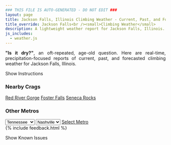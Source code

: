 ```yaml
---
### THIS FILE IS AUTO-GENERATED - DO NOT EDIT ###
layout: page
title: Jackson Falls, Illinois Climbing Weather - Current, Past, and Forecasted Report
title_override: Jackson Falls<br /><small>Climbing Weather</small>
description: A lightweight weather report for Jackson Falls, Illinois. Optimized for slow internet connections.
js_includes:
  - weather.js
---
```


<section class="measure center lh-copy f5-ns f6 ph2 mv4" style="text-align: justify;">
<strong>"Is it dry?"</strong>, an oft-repeated, age-old question. Here are real-time,
precipitation-focused reports of current, past, and forecasted climbing weather for Jackson Falls, Illinois.
</section>

<p id="settings-toggle" class="mw5 b center tc hover-light-red black-70 pointer">Show Instructions</p>
<section id="settings" class="overflow-hidden" style="display:none;">
    <div class="mv2 ph2 center">
        <div class="fn f6 tc pv2">
            <p class="measure lh-copy center"><strong>Show/hide hourly forecasts</strong> by clicking the desired day.</p>
            <hr class="mw5 p0 mv2 o-60 b0 bt b--light-red light-red bg-light-red">
            <p class="measure lh-copy center"><strong>Current and Past conditions</strong> are measured by the nearest weather station. <strong>Forecast conditions</strong> are calculated and polled separately.</p>
            <hr class="mw5 p0 mv2 o-60 b0 bt b--light-red light-red bg-light-red">
            <p class="measure lh-copy center"><strong>Having issues?</strong> Try <a id="clear-cache" class="no-underline relative fancy-link light-red hover-light-red" href="#">clearing the local cache</a>.</p>
            <hr class="mw5 p0 mv2 o-60 b0 bt b--light-red light-red bg-light-red">
            <p class="measure lh-copy center">Weather data sourced from <a class="no-underline fancy-link relative light-red" target="_blank" href="https://www.weather.gov/documentation/services-web-api">weather.gov</a>.</p>
        </div>
    </div>
</section>
<section id="weather" data-crag="jackson-falls-illinois" class="mv4-ns mv3 ph2 center"></section>
<section id="nearby" class="tc lh-copy">
  <h3>Nearby Crags</h3>
<a class="nowrap no-underline fancy-link relative light-red mh3" href="/crags/red-river-gorge-kentucky-weather.html">Red River Gorge</a>
<a class="nowrap no-underline fancy-link relative light-red mh3" href="/crags/foster-falls-tennessee-weather.html">Foster Falls</a>
<a class="nowrap no-underline fancy-link relative light-red mh3" href="/crags/seneca-rocks-west-virginia-weather.html">Seneca Rocks</a>
</section>
<section id="nearby" class="tc lh-copy">
  <h3>Other Metros</h3>
  <select class="ma1 bg-near-white pa2" id="stateSel">
    <option value="Texas">Texas</option>
    <option value="Washington">Washington</option>
    <option value="Colorado">Colorado</option>
    <option value="Tennessee" selected>Tennessee</option>
    <option value="Utah">Utah</option>
    <option value="California">California</option>
  </select>
  <select class="ma1 bg-near-white pa2" id="citySel">
    <option value="Nashville" selected>Nashville</option>
  </select>
  <a id="selectMetro" class="f6 link dim ph3 pv2 ma1 dib white bg-light-red" href="/crags/nashville-tennessee-weather.html">Select Metro</a>
  <script>
    var states = [];
    states["Texas"] = "Austin"
    states["Washington"] = "Seattle"
    states["Colorado"] = "Denver"
    states["Tennessee"] = "Nashville"
    states["Utah"] = "Salt Lake City"
    states["California"] = "San Francisco|Los Angeles"
  </script>
</section>
{% include feedback.html %}
<p id="issues-toggle" class="mw5 b center tc hover-light-red black-70 pointer">Show Known Issues</p>
<section id="issues" class="overflow-hidden tc f6">
</section>

<script>
  var weekly_PAH_116_58 = {"updated":"2021-08-24T08:28:49+00:00","units":"us","forecastGenerator":"BaselineForecastGenerator","generatedAt":"2021-08-24T08:43:33+00:00","updateTime":"2021-08-24T08:28:49+00:00","validTimes":"2021-08-24T02:00:00+00:00/P7DT23H","elevation":{"value":99.9744,"unitCode":"unit:m"},"periods":[{"number":1,"name":"Overnight","startTime":"2021-08-24T03:00:00-05:00","endTime":"2021-08-24T06:00:00-05:00","isDaytime":false,"temperature":71,"temperatureUnit":"F","temperatureTrend":null,"windSpeed":"2 mph","windDirection":"SE","icon":"https://api.weather.gov/icons/land/night/fog?size=medium","shortForecast":"Patchy Fog","detailedForecast":"Patchy fog after 4am. Partly cloudy, with a low around 71. Southeast wind around 2 mph."},{"number":2,"name":"Tuesday","startTime":"2021-08-24T06:00:00-05:00","endTime":"2021-08-24T18:00:00-05:00","isDaytime":true,"temperature":92,"temperatureUnit":"F","temperatureTrend":null,"windSpeed":"2 to 6 mph","windDirection":"S","icon":"https://api.weather.gov/icons/land/day/fog/sct?size=medium","shortForecast":"Patchy Fog then Mostly Sunny","detailedForecast":"Patchy fog before 8am. Mostly sunny, with a high near 92. South wind 2 to 6 mph."},{"number":3,"name":"Tuesday Night","startTime":"2021-08-24T18:00:00-05:00","endTime":"2021-08-25T06:00:00-05:00","isDaytime":false,"temperature":73,"temperatureUnit":"F","temperatureTrend":null,"windSpeed":"1 to 5 mph","windDirection":"SSE","icon":"https://api.weather.gov/icons/land/night/few?size=medium","shortForecast":"Mostly Clear","detailedForecast":"Mostly clear, with a low around 73. South southeast wind 1 to 5 mph."},{"number":4,"name":"Wednesday","startTime":"2021-08-25T06:00:00-05:00","endTime":"2021-08-25T18:00:00-05:00","isDaytime":true,"temperature":93,"temperatureUnit":"F","temperatureTrend":null,"windSpeed":"0 to 3 mph","windDirection":"S","icon":"https://api.weather.gov/icons/land/day/few?size=medium","shortForecast":"Sunny","detailedForecast":"Sunny, with a high near 93. South wind 0 to 3 mph."},{"number":5,"name":"Wednesday Night","startTime":"2021-08-25T18:00:00-05:00","endTime":"2021-08-26T06:00:00-05:00","isDaytime":false,"temperature":72,"temperatureUnit":"F","temperatureTrend":null,"windSpeed":"2 mph","windDirection":"SSE","icon":"https://api.weather.gov/icons/land/night/few?size=medium","shortForecast":"Mostly Clear","detailedForecast":"Mostly clear, with a low around 72. South southeast wind around 2 mph."},{"number":6,"name":"Thursday","startTime":"2021-08-26T06:00:00-05:00","endTime":"2021-08-26T18:00:00-05:00","isDaytime":true,"temperature":92,"temperatureUnit":"F","temperatureTrend":null,"windSpeed":"0 to 3 mph","windDirection":"ESE","icon":"https://api.weather.gov/icons/land/day/few/rain_showers,30?size=medium","shortForecast":"Sunny then Chance Rain Showers","detailedForecast":"A chance of rain showers after 1pm. Sunny, with a high near 92. East southeast wind 0 to 3 mph. Chance of precipitation is 30%."},{"number":7,"name":"Thursday Night","startTime":"2021-08-26T18:00:00-05:00","endTime":"2021-08-27T06:00:00-05:00","isDaytime":false,"temperature":71,"temperatureUnit":"F","temperatureTrend":null,"windSpeed":"2 mph","windDirection":"SSE","icon":"https://api.weather.gov/icons/land/night/rain_showers,30/few?size=medium","shortForecast":"Chance Rain Showers then Mostly Clear","detailedForecast":"A chance of rain showers before 7pm. Mostly clear, with a low around 71. South southeast wind around 2 mph. Chance of precipitation is 30%."},{"number":8,"name":"Friday","startTime":"2021-08-27T06:00:00-05:00","endTime":"2021-08-27T18:00:00-05:00","isDaytime":true,"temperature":89,"temperatureUnit":"F","temperatureTrend":null,"windSpeed":"2 to 7 mph","windDirection":"S","icon":"https://api.weather.gov/icons/land/day/few/rain_showers?size=medium","shortForecast":"Sunny then Slight Chance Rain Showers","detailedForecast":"A slight chance of rain showers after 1pm. Sunny, with a high near 89. South wind 2 to 7 mph."},{"number":9,"name":"Friday Night","startTime":"2021-08-27T18:00:00-05:00","endTime":"2021-08-28T06:00:00-05:00","isDaytime":false,"temperature":70,"temperatureUnit":"F","temperatureTrend":null,"windSpeed":"5 mph","windDirection":"SSE","icon":"https://api.weather.gov/icons/land/night/rain_showers/few?size=medium","shortForecast":"Slight Chance Rain Showers then Mostly Clear","detailedForecast":"A slight chance of rain showers before 7pm. Mostly clear, with a low around 70. South southeast wind around 5 mph."},{"number":10,"name":"Saturday","startTime":"2021-08-28T06:00:00-05:00","endTime":"2021-08-28T18:00:00-05:00","isDaytime":true,"temperature":88,"temperatureUnit":"F","temperatureTrend":null,"windSpeed":"2 to 6 mph","windDirection":"S","icon":"https://api.weather.gov/icons/land/day/sct/tsra_hi?size=medium","shortForecast":"Mostly Sunny then Slight Chance Showers And Thunderstorms","detailedForecast":"A slight chance of showers and thunderstorms after 1pm. Mostly sunny, with a high near 88. South wind 2 to 6 mph."},{"number":11,"name":"Saturday Night","startTime":"2021-08-28T18:00:00-05:00","endTime":"2021-08-29T06:00:00-05:00","isDaytime":false,"temperature":70,"temperatureUnit":"F","temperatureTrend":null,"windSpeed":"5 mph","windDirection":"SSE","icon":"https://api.weather.gov/icons/land/night/tsra_hi/sct?size=medium","shortForecast":"Slight Chance Showers And Thunderstorms then Partly Cloudy","detailedForecast":"A slight chance of showers and thunderstorms before 7pm. Partly cloudy, with a low around 70. South southeast wind around 5 mph."},{"number":12,"name":"Sunday","startTime":"2021-08-29T06:00:00-05:00","endTime":"2021-08-29T18:00:00-05:00","isDaytime":true,"temperature":87,"temperatureUnit":"F","temperatureTrend":null,"windSpeed":"2 to 6 mph","windDirection":"SSW","icon":"https://api.weather.gov/icons/land/day/tsra_hi?size=medium","shortForecast":"Chance Showers And Thunderstorms","detailedForecast":"A chance of showers and thunderstorms after 7am. Mostly sunny, with a high near 87. South southwest wind 2 to 6 mph."},{"number":13,"name":"Sunday Night","startTime":"2021-08-29T18:00:00-05:00","endTime":"2021-08-30T06:00:00-05:00","isDaytime":false,"temperature":70,"temperatureUnit":"F","temperatureTrend":null,"windSpeed":"5 mph","windDirection":"S","icon":"https://api.weather.gov/icons/land/night/tsra_hi?size=medium","shortForecast":"Chance Showers And Thunderstorms","detailedForecast":"A chance of showers and thunderstorms. Partly cloudy, with a low around 70. South wind around 5 mph."},{"number":14,"name":"Monday","startTime":"2021-08-30T06:00:00-05:00","endTime":"2021-08-30T18:00:00-05:00","isDaytime":true,"temperature":85,"temperatureUnit":"F","temperatureTrend":null,"windSpeed":"5 mph","windDirection":"SW","icon":"https://api.weather.gov/icons/land/day/rain_showers/tsra_hi?size=medium","shortForecast":"Chance Rain Showers","detailedForecast":"A chance of rain showers before 1pm, then a chance of showers and thunderstorms. Partly sunny, with a high near 85. Southwest wind around 5 mph."}]}
  var hourly_PAH_116_58 = {"@context":["https://geojson.org/geojson-ld/geojson-context.jsonld",{"@version":"1.1","wx":"https://api.weather.gov/ontology#","geo":"http://www.opengis.net/ont/geosparql#","unit":"http://codes.wmo.int/common/unit/","@vocab":"https://api.weather.gov/ontology#"}],"type":"Feature","geometry":{"type":"Polygon","coordinates":[[[-89.0202954,37.1905586],[-89.02153,37.1682685],[-88.9935688,37.167283000000005],[-88.9923284,37.189573],[-89.0202954,37.1905586]]]},"properties":{"updated":"2021-08-24T08:28:49+00:00","units":"us","forecastGenerator":"HourlyForecastGenerator","generatedAt":"2021-08-24T08:43:34+00:00","updateTime":"2021-08-24T08:28:49+00:00","validTimes":"2021-08-24T02:00:00+00:00/P7DT23H","elevation":{"value":99.9744,"unitCode":"unit:m"},"periods":[{"number":1,"name":"","startTime":"2021-08-24T03:00:00-05:00","endTime":"2021-08-24T04:00:00-05:00","isDaytime":false,"temperature":72,"temperatureUnit":"F","temperatureTrend":null,"windSpeed":"1 mph","windDirection":"E","icon":"https://api.weather.gov/icons/land/night/sct?size=small","shortForecast":"Partly Cloudy","detailedForecast":""},{"number":2,"name":"","startTime":"2021-08-24T04:00:00-05:00","endTime":"2021-08-24T05:00:00-05:00","isDaytime":false,"temperature":72,"temperatureUnit":"F","temperatureTrend":null,"windSpeed":"2 mph","windDirection":"SSE","icon":"https://api.weather.gov/icons/land/night/fog?size=small","shortForecast":"Patchy Fog","detailedForecast":""},{"number":3,"name":"","startTime":"2021-08-24T05:00:00-05:00","endTime":"2021-08-24T06:00:00-05:00","isDaytime":false,"temperature":71,"temperatureUnit":"F","temperatureTrend":null,"windSpeed":"2 mph","windDirection":"S","icon":"https://api.weather.gov/icons/land/night/fog?size=small","shortForecast":"Patchy Fog","detailedForecast":""},{"number":4,"name":"","startTime":"2021-08-24T06:00:00-05:00","endTime":"2021-08-24T07:00:00-05:00","isDaytime":true,"temperature":71,"temperatureUnit":"F","temperatureTrend":null,"windSpeed":"2 mph","windDirection":"S","icon":"https://api.weather.gov/icons/land/day/fog?size=small","shortForecast":"Patchy Fog","detailedForecast":""},{"number":5,"name":"","startTime":"2021-08-24T07:00:00-05:00","endTime":"2021-08-24T08:00:00-05:00","isDaytime":true,"temperature":71,"temperatureUnit":"F","temperatureTrend":null,"windSpeed":"2 mph","windDirection":"S","icon":"https://api.weather.gov/icons/land/day/fog?size=small","shortForecast":"Patchy Fog","detailedForecast":""},{"number":6,"name":"","startTime":"2021-08-24T08:00:00-05:00","endTime":"2021-08-24T09:00:00-05:00","isDaytime":true,"temperature":77,"temperatureUnit":"F","temperatureTrend":null,"windSpeed":"3 mph","windDirection":"SSW","icon":"https://api.weather.gov/icons/land/day/sct?size=small","shortForecast":"Mostly Sunny","detailedForecast":""},{"number":7,"name":"","startTime":"2021-08-24T09:00:00-05:00","endTime":"2021-08-24T10:00:00-05:00","isDaytime":true,"temperature":82,"temperatureUnit":"F","temperatureTrend":null,"windSpeed":"3 mph","windDirection":"SSW","icon":"https://api.weather.gov/icons/land/day/sct?size=small","shortForecast":"Mostly Sunny","detailedForecast":""},{"number":8,"name":"","startTime":"2021-08-24T10:00:00-05:00","endTime":"2021-08-24T11:00:00-05:00","isDaytime":true,"temperature":85,"temperatureUnit":"F","temperatureTrend":null,"windSpeed":"5 mph","windDirection":"SSW","icon":"https://api.weather.gov/icons/land/day/sct?size=small","shortForecast":"Mostly Sunny","detailedForecast":""},{"number":9,"name":"","startTime":"2021-08-24T11:00:00-05:00","endTime":"2021-08-24T12:00:00-05:00","isDaytime":true,"temperature":87,"temperatureUnit":"F","temperatureTrend":null,"windSpeed":"5 mph","windDirection":"SSW","icon":"https://api.weather.gov/icons/land/day/sct?size=small","shortForecast":"Mostly Sunny","detailedForecast":""},{"number":10,"name":"","startTime":"2021-08-24T12:00:00-05:00","endTime":"2021-08-24T13:00:00-05:00","isDaytime":true,"temperature":89,"temperatureUnit":"F","temperatureTrend":null,"windSpeed":"5 mph","windDirection":"S","icon":"https://api.weather.gov/icons/land/day/sct?size=small","shortForecast":"Mostly Sunny","detailedForecast":""},{"number":11,"name":"","startTime":"2021-08-24T13:00:00-05:00","endTime":"2021-08-24T14:00:00-05:00","isDaytime":true,"temperature":90,"temperatureUnit":"F","temperatureTrend":null,"windSpeed":"5 mph","windDirection":"S","icon":"https://api.weather.gov/icons/land/day/sct?size=small","shortForecast":"Mostly Sunny","detailedForecast":""},{"number":12,"name":"","startTime":"2021-08-24T14:00:00-05:00","endTime":"2021-08-24T15:00:00-05:00","isDaytime":true,"temperature":91,"temperatureUnit":"F","temperatureTrend":null,"windSpeed":"5 mph","windDirection":"S","icon":"https://api.weather.gov/icons/land/day/sct?size=small","shortForecast":"Mostly Sunny","detailedForecast":""},{"number":13,"name":"","startTime":"2021-08-24T15:00:00-05:00","endTime":"2021-08-24T16:00:00-05:00","isDaytime":true,"temperature":92,"temperatureUnit":"F","temperatureTrend":null,"windSpeed":"6 mph","windDirection":"S","icon":"https://api.weather.gov/icons/land/day/sct?size=small","shortForecast":"Mostly Sunny","detailedForecast":""},{"number":14,"name":"","startTime":"2021-08-24T16:00:00-05:00","endTime":"2021-08-24T17:00:00-05:00","isDaytime":true,"temperature":92,"temperatureUnit":"F","temperatureTrend":null,"windSpeed":"5 mph","windDirection":"S","icon":"https://api.weather.gov/icons/land/day/sct?size=small","shortForecast":"Mostly Sunny","detailedForecast":""},{"number":15,"name":"","startTime":"2021-08-24T17:00:00-05:00","endTime":"2021-08-24T18:00:00-05:00","isDaytime":true,"temperature":92,"temperatureUnit":"F","temperatureTrend":null,"windSpeed":"6 mph","windDirection":"S","icon":"https://api.weather.gov/icons/land/day/sct?size=small","shortForecast":"Mostly Sunny","detailedForecast":""},{"number":16,"name":"","startTime":"2021-08-24T18:00:00-05:00","endTime":"2021-08-24T19:00:00-05:00","isDaytime":false,"temperature":90,"temperatureUnit":"F","temperatureTrend":null,"windSpeed":"5 mph","windDirection":"SSE","icon":"https://api.weather.gov/icons/land/night/sct?size=small","shortForecast":"Partly Cloudy","detailedForecast":""},{"number":17,"name":"","startTime":"2021-08-24T19:00:00-05:00","endTime":"2021-08-24T20:00:00-05:00","isDaytime":false,"temperature":88,"temperatureUnit":"F","temperatureTrend":null,"windSpeed":"3 mph","windDirection":"SSE","icon":"https://api.weather.gov/icons/land/night/few?size=small","shortForecast":"Mostly Clear","detailedForecast":""},{"number":18,"name":"","startTime":"2021-08-24T20:00:00-05:00","endTime":"2021-08-24T21:00:00-05:00","isDaytime":false,"temperature":85,"temperatureUnit":"F","temperatureTrend":null,"windSpeed":"2 mph","windDirection":"S","icon":"https://api.weather.gov/icons/land/night/few?size=small","shortForecast":"Mostly Clear","detailedForecast":""},{"number":19,"name":"","startTime":"2021-08-24T21:00:00-05:00","endTime":"2021-08-24T22:00:00-05:00","isDaytime":false,"temperature":82,"temperatureUnit":"F","temperatureTrend":null,"windSpeed":"1 mph","windDirection":"SSE","icon":"https://api.weather.gov/icons/land/night/few?size=small","shortForecast":"Mostly Clear","detailedForecast":""},{"number":20,"name":"","startTime":"2021-08-24T22:00:00-05:00","endTime":"2021-08-24T23:00:00-05:00","isDaytime":false,"temperature":79,"temperatureUnit":"F","temperatureTrend":null,"windSpeed":"1 mph","windDirection":"SSE","icon":"https://api.weather.gov/icons/land/night/few?size=small","shortForecast":"Mostly Clear","detailedForecast":""},{"number":21,"name":"","startTime":"2021-08-24T23:00:00-05:00","endTime":"2021-08-25T00:00:00-05:00","isDaytime":false,"temperature":78,"temperatureUnit":"F","temperatureTrend":null,"windSpeed":"1 mph","windDirection":"SSE","icon":"https://api.weather.gov/icons/land/night/few?size=small","shortForecast":"Mostly Clear","detailedForecast":""},{"number":22,"name":"","startTime":"2021-08-25T00:00:00-05:00","endTime":"2021-08-25T01:00:00-05:00","isDaytime":false,"temperature":77,"temperatureUnit":"F","temperatureTrend":null,"windSpeed":"1 mph","windDirection":"SSE","icon":"https://api.weather.gov/icons/land/night/few?size=small","shortForecast":"Mostly Clear","detailedForecast":""},{"number":23,"name":"","startTime":"2021-08-25T01:00:00-05:00","endTime":"2021-08-25T02:00:00-05:00","isDaytime":false,"temperature":76,"temperatureUnit":"F","temperatureTrend":null,"windSpeed":"1 mph","windDirection":"SSE","icon":"https://api.weather.gov/icons/land/night/skc?size=small","shortForecast":"Clear","detailedForecast":""},{"number":24,"name":"","startTime":"2021-08-25T02:00:00-05:00","endTime":"2021-08-25T03:00:00-05:00","isDaytime":false,"temperature":76,"temperatureUnit":"F","temperatureTrend":null,"windSpeed":"1 mph","windDirection":"SSE","icon":"https://api.weather.gov/icons/land/night/skc?size=small","shortForecast":"Clear","detailedForecast":""},{"number":25,"name":"","startTime":"2021-08-25T03:00:00-05:00","endTime":"2021-08-25T04:00:00-05:00","isDaytime":false,"temperature":75,"temperatureUnit":"F","temperatureTrend":null,"windSpeed":"1 mph","windDirection":"SSE","icon":"https://api.weather.gov/icons/land/night/skc?size=small","shortForecast":"Clear","detailedForecast":""},{"number":26,"name":"","startTime":"2021-08-25T04:00:00-05:00","endTime":"2021-08-25T05:00:00-05:00","isDaytime":false,"temperature":74,"temperatureUnit":"F","temperatureTrend":null,"windSpeed":"1 mph","windDirection":"SSE","icon":"https://api.weather.gov/icons/land/night/skc?size=small","shortForecast":"Clear","detailedForecast":""},{"number":27,"name":"","startTime":"2021-08-25T05:00:00-05:00","endTime":"2021-08-25T06:00:00-05:00","isDaytime":false,"temperature":73,"temperatureUnit":"F","temperatureTrend":null,"windSpeed":"1 mph","windDirection":"SSE","icon":"https://api.weather.gov/icons/land/night/skc?size=small","shortForecast":"Clear","detailedForecast":""},{"number":28,"name":"","startTime":"2021-08-25T06:00:00-05:00","endTime":"2021-08-25T07:00:00-05:00","isDaytime":true,"temperature":73,"temperatureUnit":"F","temperatureTrend":null,"windSpeed":"0 mph","windDirection":"SSE","icon":"https://api.weather.gov/icons/land/day/skc?size=small","shortForecast":"Sunny","detailedForecast":""},{"number":29,"name":"","startTime":"2021-08-25T07:00:00-05:00","endTime":"2021-08-25T08:00:00-05:00","isDaytime":true,"temperature":74,"temperatureUnit":"F","temperatureTrend":null,"windSpeed":"0 mph","windDirection":"N","icon":"https://api.weather.gov/icons/land/day/skc?size=small","shortForecast":"Sunny","detailedForecast":""},{"number":30,"name":"","startTime":"2021-08-25T08:00:00-05:00","endTime":"2021-08-25T09:00:00-05:00","isDaytime":true,"temperature":77,"temperatureUnit":"F","temperatureTrend":null,"windSpeed":"1 mph","windDirection":"S","icon":"https://api.weather.gov/icons/land/day/skc?size=small","shortForecast":"Sunny","detailedForecast":""},{"number":31,"name":"","startTime":"2021-08-25T09:00:00-05:00","endTime":"2021-08-25T10:00:00-05:00","isDaytime":true,"temperature":81,"temperatureUnit":"F","temperatureTrend":null,"windSpeed":"1 mph","windDirection":"S","icon":"https://api.weather.gov/icons/land/day/skc?size=small","shortForecast":"Sunny","detailedForecast":""},{"number":32,"name":"","startTime":"2021-08-25T10:00:00-05:00","endTime":"2021-08-25T11:00:00-05:00","isDaytime":true,"temperature":85,"temperatureUnit":"F","temperatureTrend":null,"windSpeed":"2 mph","windDirection":"S","icon":"https://api.weather.gov/icons/land/day/few?size=small","shortForecast":"Sunny","detailedForecast":""},{"number":33,"name":"","startTime":"2021-08-25T11:00:00-05:00","endTime":"2021-08-25T12:00:00-05:00","isDaytime":true,"temperature":88,"temperatureUnit":"F","temperatureTrend":null,"windSpeed":"2 mph","windDirection":"S","icon":"https://api.weather.gov/icons/land/day/few?size=small","shortForecast":"Sunny","detailedForecast":""},{"number":34,"name":"","startTime":"2021-08-25T12:00:00-05:00","endTime":"2021-08-25T13:00:00-05:00","isDaytime":true,"temperature":90,"temperatureUnit":"F","temperatureTrend":null,"windSpeed":"3 mph","windDirection":"S","icon":"https://api.weather.gov/icons/land/day/few?size=small","shortForecast":"Sunny","detailedForecast":""},{"number":35,"name":"","startTime":"2021-08-25T13:00:00-05:00","endTime":"2021-08-25T14:00:00-05:00","isDaytime":true,"temperature":92,"temperatureUnit":"F","temperatureTrend":null,"windSpeed":"3 mph","windDirection":"S","icon":"https://api.weather.gov/icons/land/day/few?size=small","shortForecast":"Sunny","detailedForecast":""},{"number":36,"name":"","startTime":"2021-08-25T14:00:00-05:00","endTime":"2021-08-25T15:00:00-05:00","isDaytime":true,"temperature":93,"temperatureUnit":"F","temperatureTrend":null,"windSpeed":"3 mph","windDirection":"S","icon":"https://api.weather.gov/icons/land/day/few?size=small","shortForecast":"Sunny","detailedForecast":""},{"number":37,"name":"","startTime":"2021-08-25T15:00:00-05:00","endTime":"2021-08-25T16:00:00-05:00","isDaytime":true,"temperature":93,"temperatureUnit":"F","temperatureTrend":null,"windSpeed":"3 mph","windDirection":"S","icon":"https://api.weather.gov/icons/land/day/skc?size=small","shortForecast":"Sunny","detailedForecast":""},{"number":38,"name":"","startTime":"2021-08-25T16:00:00-05:00","endTime":"2021-08-25T17:00:00-05:00","isDaytime":true,"temperature":93,"temperatureUnit":"F","temperatureTrend":null,"windSpeed":"3 mph","windDirection":"S","icon":"https://api.weather.gov/icons/land/day/skc?size=small","shortForecast":"Sunny","detailedForecast":""},{"number":39,"name":"","startTime":"2021-08-25T17:00:00-05:00","endTime":"2021-08-25T18:00:00-05:00","isDaytime":true,"temperature":92,"temperatureUnit":"F","temperatureTrend":null,"windSpeed":"2 mph","windDirection":"S","icon":"https://api.weather.gov/icons/land/day/skc?size=small","shortForecast":"Sunny","detailedForecast":""},{"number":40,"name":"","startTime":"2021-08-25T18:00:00-05:00","endTime":"2021-08-25T19:00:00-05:00","isDaytime":false,"temperature":90,"temperatureUnit":"F","temperatureTrend":null,"windSpeed":"2 mph","windDirection":"S","icon":"https://api.weather.gov/icons/land/night/skc?size=small","shortForecast":"Clear","detailedForecast":""},{"number":41,"name":"","startTime":"2021-08-25T19:00:00-05:00","endTime":"2021-08-25T20:00:00-05:00","isDaytime":false,"temperature":88,"temperatureUnit":"F","temperatureTrend":null,"windSpeed":"1 mph","windDirection":"SSE","icon":"https://api.weather.gov/icons/land/night/skc?size=small","shortForecast":"Clear","detailedForecast":""},{"number":42,"name":"","startTime":"2021-08-25T20:00:00-05:00","endTime":"2021-08-25T21:00:00-05:00","isDaytime":false,"temperature":84,"temperatureUnit":"F","temperatureTrend":null,"windSpeed":"1 mph","windDirection":"SSE","icon":"https://api.weather.gov/icons/land/night/skc?size=small","shortForecast":"Clear","detailedForecast":""},{"number":43,"name":"","startTime":"2021-08-25T21:00:00-05:00","endTime":"2021-08-25T22:00:00-05:00","isDaytime":false,"temperature":81,"temperatureUnit":"F","temperatureTrend":null,"windSpeed":"0 mph","windDirection":"SE","icon":"https://api.weather.gov/icons/land/night/skc?size=small","shortForecast":"Clear","detailedForecast":""},{"number":44,"name":"","startTime":"2021-08-25T22:00:00-05:00","endTime":"2021-08-25T23:00:00-05:00","isDaytime":false,"temperature":78,"temperatureUnit":"F","temperatureTrend":null,"windSpeed":"0 mph","windDirection":"SE","icon":"https://api.weather.gov/icons/land/night/skc?size=small","shortForecast":"Clear","detailedForecast":""},{"number":45,"name":"","startTime":"2021-08-25T23:00:00-05:00","endTime":"2021-08-26T00:00:00-05:00","isDaytime":false,"temperature":76,"temperatureUnit":"F","temperatureTrend":null,"windSpeed":"0 mph","windDirection":"SE","icon":"https://api.weather.gov/icons/land/night/skc?size=small","shortForecast":"Clear","detailedForecast":""},{"number":46,"name":"","startTime":"2021-08-26T00:00:00-05:00","endTime":"2021-08-26T01:00:00-05:00","isDaytime":false,"temperature":76,"temperatureUnit":"F","temperatureTrend":null,"windSpeed":"1 mph","windDirection":"SE","icon":"https://api.weather.gov/icons/land/night/few?size=small","shortForecast":"Mostly Clear","detailedForecast":""},{"number":47,"name":"","startTime":"2021-08-26T01:00:00-05:00","endTime":"2021-08-26T02:00:00-05:00","isDaytime":false,"temperature":76,"temperatureUnit":"F","temperatureTrend":null,"windSpeed":"1 mph","windDirection":"SE","icon":"https://api.weather.gov/icons/land/night/few?size=small","shortForecast":"Mostly Clear","detailedForecast":""},{"number":48,"name":"","startTime":"2021-08-26T02:00:00-05:00","endTime":"2021-08-26T03:00:00-05:00","isDaytime":false,"temperature":76,"temperatureUnit":"F","temperatureTrend":null,"windSpeed":"1 mph","windDirection":"SE","icon":"https://api.weather.gov/icons/land/night/few?size=small","shortForecast":"Mostly Clear","detailedForecast":""},{"number":49,"name":"","startTime":"2021-08-26T03:00:00-05:00","endTime":"2021-08-26T04:00:00-05:00","isDaytime":false,"temperature":75,"temperatureUnit":"F","temperatureTrend":null,"windSpeed":"0 mph","windDirection":"SE","icon":"https://api.weather.gov/icons/land/night/few?size=small","shortForecast":"Mostly Clear","detailedForecast":""},{"number":50,"name":"","startTime":"2021-08-26T04:00:00-05:00","endTime":"2021-08-26T05:00:00-05:00","isDaytime":false,"temperature":74,"temperatureUnit":"F","temperatureTrend":null,"windSpeed":"0 mph","windDirection":"SE","icon":"https://api.weather.gov/icons/land/night/few?size=small","shortForecast":"Mostly Clear","detailedForecast":""},{"number":51,"name":"","startTime":"2021-08-26T05:00:00-05:00","endTime":"2021-08-26T06:00:00-05:00","isDaytime":false,"temperature":73,"temperatureUnit":"F","temperatureTrend":null,"windSpeed":"0 mph","windDirection":"SE","icon":"https://api.weather.gov/icons/land/night/few?size=small","shortForecast":"Mostly Clear","detailedForecast":""},{"number":52,"name":"","startTime":"2021-08-26T06:00:00-05:00","endTime":"2021-08-26T07:00:00-05:00","isDaytime":true,"temperature":72,"temperatureUnit":"F","temperatureTrend":null,"windSpeed":"0 mph","windDirection":"SE","icon":"https://api.weather.gov/icons/land/day/few?size=small","shortForecast":"Sunny","detailedForecast":""},{"number":53,"name":"","startTime":"2021-08-26T07:00:00-05:00","endTime":"2021-08-26T08:00:00-05:00","isDaytime":true,"temperature":73,"temperatureUnit":"F","temperatureTrend":null,"windSpeed":"0 mph","windDirection":"N","icon":"https://api.weather.gov/icons/land/day/few?size=small","shortForecast":"Sunny","detailedForecast":""},{"number":54,"name":"","startTime":"2021-08-26T08:00:00-05:00","endTime":"2021-08-26T09:00:00-05:00","isDaytime":true,"temperature":76,"temperatureUnit":"F","temperatureTrend":null,"windSpeed":"1 mph","windDirection":"SSE","icon":"https://api.weather.gov/icons/land/day/few?size=small","shortForecast":"Sunny","detailedForecast":""},{"number":55,"name":"","startTime":"2021-08-26T09:00:00-05:00","endTime":"2021-08-26T10:00:00-05:00","isDaytime":true,"temperature":81,"temperatureUnit":"F","temperatureTrend":null,"windSpeed":"1 mph","windDirection":"SSE","icon":"https://api.weather.gov/icons/land/day/few?size=small","shortForecast":"Sunny","detailedForecast":""},{"number":56,"name":"","startTime":"2021-08-26T10:00:00-05:00","endTime":"2021-08-26T11:00:00-05:00","isDaytime":true,"temperature":85,"temperatureUnit":"F","temperatureTrend":null,"windSpeed":"2 mph","windDirection":"SSE","icon":"https://api.weather.gov/icons/land/day/skc?size=small","shortForecast":"Sunny","detailedForecast":""},{"number":57,"name":"","startTime":"2021-08-26T11:00:00-05:00","endTime":"2021-08-26T12:00:00-05:00","isDaytime":true,"temperature":88,"temperatureUnit":"F","temperatureTrend":null,"windSpeed":"2 mph","windDirection":"SSE","icon":"https://api.weather.gov/icons/land/day/few?size=small","shortForecast":"Sunny","detailedForecast":""},{"number":58,"name":"","startTime":"2021-08-26T12:00:00-05:00","endTime":"2021-08-26T13:00:00-05:00","isDaytime":true,"temperature":90,"temperatureUnit":"F","temperatureTrend":null,"windSpeed":"3 mph","windDirection":"SSE","icon":"https://api.weather.gov/icons/land/day/few?size=small","shortForecast":"Sunny","detailedForecast":""},{"number":59,"name":"","startTime":"2021-08-26T13:00:00-05:00","endTime":"2021-08-26T14:00:00-05:00","isDaytime":true,"temperature":92,"temperatureUnit":"F","temperatureTrend":null,"windSpeed":"3 mph","windDirection":"SSE","icon":"https://api.weather.gov/icons/land/day/rain_showers?size=small","shortForecast":"Chance Rain Showers","detailedForecast":""},{"number":60,"name":"","startTime":"2021-08-26T14:00:00-05:00","endTime":"2021-08-26T15:00:00-05:00","isDaytime":true,"temperature":92,"temperatureUnit":"F","temperatureTrend":null,"windSpeed":"3 mph","windDirection":"SSE","icon":"https://api.weather.gov/icons/land/day/rain_showers?size=small","shortForecast":"Chance Rain Showers","detailedForecast":""},{"number":61,"name":"","startTime":"2021-08-26T15:00:00-05:00","endTime":"2021-08-26T16:00:00-05:00","isDaytime":true,"temperature":92,"temperatureUnit":"F","temperatureTrend":null,"windSpeed":"3 mph","windDirection":"SE","icon":"https://api.weather.gov/icons/land/day/rain_showers?size=small","shortForecast":"Chance Rain Showers","detailedForecast":""},{"number":62,"name":"","startTime":"2021-08-26T16:00:00-05:00","endTime":"2021-08-26T17:00:00-05:00","isDaytime":true,"temperature":92,"temperatureUnit":"F","temperatureTrend":null,"windSpeed":"3 mph","windDirection":"SE","icon":"https://api.weather.gov/icons/land/day/rain_showers?size=small","shortForecast":"Chance Rain Showers","detailedForecast":""},{"number":63,"name":"","startTime":"2021-08-26T17:00:00-05:00","endTime":"2021-08-26T18:00:00-05:00","isDaytime":true,"temperature":91,"temperatureUnit":"F","temperatureTrend":null,"windSpeed":"3 mph","windDirection":"SE","icon":"https://api.weather.gov/icons/land/day/rain_showers?size=small","shortForecast":"Chance Rain Showers","detailedForecast":""},{"number":64,"name":"","startTime":"2021-08-26T18:00:00-05:00","endTime":"2021-08-26T19:00:00-05:00","isDaytime":false,"temperature":89,"temperatureUnit":"F","temperatureTrend":null,"windSpeed":"2 mph","windDirection":"SE","icon":"https://api.weather.gov/icons/land/night/rain_showers?size=small","shortForecast":"Chance Rain Showers","detailedForecast":""},{"number":65,"name":"","startTime":"2021-08-26T19:00:00-05:00","endTime":"2021-08-26T20:00:00-05:00","isDaytime":false,"temperature":87,"temperatureUnit":"F","temperatureTrend":null,"windSpeed":"2 mph","windDirection":"SE","icon":"https://api.weather.gov/icons/land/night/few?size=small","shortForecast":"Mostly Clear","detailedForecast":""},{"number":66,"name":"","startTime":"2021-08-26T20:00:00-05:00","endTime":"2021-08-26T21:00:00-05:00","isDaytime":false,"temperature":84,"temperatureUnit":"F","temperatureTrend":null,"windSpeed":"2 mph","windDirection":"SE","icon":"https://api.weather.gov/icons/land/night/few?size=small","shortForecast":"Mostly Clear","detailedForecast":""},{"number":67,"name":"","startTime":"2021-08-26T21:00:00-05:00","endTime":"2021-08-26T22:00:00-05:00","isDaytime":false,"temperature":80,"temperatureUnit":"F","temperatureTrend":null,"windSpeed":"2 mph","windDirection":"SE","icon":"https://api.weather.gov/icons/land/night/few?size=small","shortForecast":"Mostly Clear","detailedForecast":""},{"number":68,"name":"","startTime":"2021-08-26T22:00:00-05:00","endTime":"2021-08-26T23:00:00-05:00","isDaytime":false,"temperature":77,"temperatureUnit":"F","temperatureTrend":null,"windSpeed":"2 mph","windDirection":"SE","icon":"https://api.weather.gov/icons/land/night/few?size=small","shortForecast":"Mostly Clear","detailedForecast":""},{"number":69,"name":"","startTime":"2021-08-26T23:00:00-05:00","endTime":"2021-08-27T00:00:00-05:00","isDaytime":false,"temperature":76,"temperatureUnit":"F","temperatureTrend":null,"windSpeed":"2 mph","windDirection":"SSE","icon":"https://api.weather.gov/icons/land/night/few?size=small","shortForecast":"Mostly Clear","detailedForecast":""},{"number":70,"name":"","startTime":"2021-08-27T00:00:00-05:00","endTime":"2021-08-27T01:00:00-05:00","isDaytime":false,"temperature":75,"temperatureUnit":"F","temperatureTrend":null,"windSpeed":"2 mph","windDirection":"SSE","icon":"https://api.weather.gov/icons/land/night/few?size=small","shortForecast":"Mostly Clear","detailedForecast":""},{"number":71,"name":"","startTime":"2021-08-27T01:00:00-05:00","endTime":"2021-08-27T02:00:00-05:00","isDaytime":false,"temperature":74,"temperatureUnit":"F","temperatureTrend":null,"windSpeed":"2 mph","windDirection":"SSE","icon":"https://api.weather.gov/icons/land/night/few?size=small","shortForecast":"Mostly Clear","detailedForecast":""},{"number":72,"name":"","startTime":"2021-08-27T02:00:00-05:00","endTime":"2021-08-27T03:00:00-05:00","isDaytime":false,"temperature":74,"temperatureUnit":"F","temperatureTrend":null,"windSpeed":"2 mph","windDirection":"SSE","icon":"https://api.weather.gov/icons/land/night/few?size=small","shortForecast":"Mostly Clear","detailedForecast":""},{"number":73,"name":"","startTime":"2021-08-27T03:00:00-05:00","endTime":"2021-08-27T04:00:00-05:00","isDaytime":false,"temperature":73,"temperatureUnit":"F","temperatureTrend":null,"windSpeed":"2 mph","windDirection":"S","icon":"https://api.weather.gov/icons/land/night/few?size=small","shortForecast":"Mostly Clear","detailedForecast":""},{"number":74,"name":"","startTime":"2021-08-27T04:00:00-05:00","endTime":"2021-08-27T05:00:00-05:00","isDaytime":false,"temperature":72,"temperatureUnit":"F","temperatureTrend":null,"windSpeed":"2 mph","windDirection":"S","icon":"https://api.weather.gov/icons/land/night/few?size=small","shortForecast":"Mostly Clear","detailedForecast":""},{"number":75,"name":"","startTime":"2021-08-27T05:00:00-05:00","endTime":"2021-08-27T06:00:00-05:00","isDaytime":false,"temperature":71,"temperatureUnit":"F","temperatureTrend":null,"windSpeed":"2 mph","windDirection":"S","icon":"https://api.weather.gov/icons/land/night/few?size=small","shortForecast":"Mostly Clear","detailedForecast":""},{"number":76,"name":"","startTime":"2021-08-27T06:00:00-05:00","endTime":"2021-08-27T07:00:00-05:00","isDaytime":true,"temperature":71,"temperatureUnit":"F","temperatureTrend":null,"windSpeed":"2 mph","windDirection":"S","icon":"https://api.weather.gov/icons/land/day/few?size=small","shortForecast":"Sunny","detailedForecast":""},{"number":77,"name":"","startTime":"2021-08-27T07:00:00-05:00","endTime":"2021-08-27T08:00:00-05:00","isDaytime":true,"temperature":72,"temperatureUnit":"F","temperatureTrend":null,"windSpeed":"2 mph","windDirection":"S","icon":"https://api.weather.gov/icons/land/day/few?size=small","shortForecast":"Sunny","detailedForecast":""},{"number":78,"name":"","startTime":"2021-08-27T08:00:00-05:00","endTime":"2021-08-27T09:00:00-05:00","isDaytime":true,"temperature":74,"temperatureUnit":"F","temperatureTrend":null,"windSpeed":"3 mph","windDirection":"S","icon":"https://api.weather.gov/icons/land/day/few?size=small","shortForecast":"Sunny","detailedForecast":""},{"number":79,"name":"","startTime":"2021-08-27T09:00:00-05:00","endTime":"2021-08-27T10:00:00-05:00","isDaytime":true,"temperature":78,"temperatureUnit":"F","temperatureTrend":null,"windSpeed":"3 mph","windDirection":"S","icon":"https://api.weather.gov/icons/land/day/few?size=small","shortForecast":"Sunny","detailedForecast":""},{"number":80,"name":"","startTime":"2021-08-27T10:00:00-05:00","endTime":"2021-08-27T11:00:00-05:00","isDaytime":true,"temperature":81,"temperatureUnit":"F","temperatureTrend":null,"windSpeed":"5 mph","windDirection":"S","icon":"https://api.weather.gov/icons/land/day/few?size=small","shortForecast":"Sunny","detailedForecast":""},{"number":81,"name":"","startTime":"2021-08-27T11:00:00-05:00","endTime":"2021-08-27T12:00:00-05:00","isDaytime":true,"temperature":84,"temperatureUnit":"F","temperatureTrend":null,"windSpeed":"6 mph","windDirection":"S","icon":"https://api.weather.gov/icons/land/day/few?size=small","shortForecast":"Sunny","detailedForecast":""},{"number":82,"name":"","startTime":"2021-08-27T12:00:00-05:00","endTime":"2021-08-27T13:00:00-05:00","isDaytime":true,"temperature":86,"temperatureUnit":"F","temperatureTrend":null,"windSpeed":"6 mph","windDirection":"S","icon":"https://api.weather.gov/icons/land/day/few?size=small","shortForecast":"Sunny","detailedForecast":""},{"number":83,"name":"","startTime":"2021-08-27T13:00:00-05:00","endTime":"2021-08-27T14:00:00-05:00","isDaytime":true,"temperature":87,"temperatureUnit":"F","temperatureTrend":null,"windSpeed":"7 mph","windDirection":"S","icon":"https://api.weather.gov/icons/land/day/rain_showers?size=small","shortForecast":"Slight Chance Rain Showers","detailedForecast":""},{"number":84,"name":"","startTime":"2021-08-27T14:00:00-05:00","endTime":"2021-08-27T15:00:00-05:00","isDaytime":true,"temperature":88,"temperatureUnit":"F","temperatureTrend":null,"windSpeed":"7 mph","windDirection":"S","icon":"https://api.weather.gov/icons/land/day/rain_showers?size=small","shortForecast":"Slight Chance Rain Showers","detailedForecast":""},{"number":85,"name":"","startTime":"2021-08-27T15:00:00-05:00","endTime":"2021-08-27T16:00:00-05:00","isDaytime":true,"temperature":88,"temperatureUnit":"F","temperatureTrend":null,"windSpeed":"7 mph","windDirection":"S","icon":"https://api.weather.gov/icons/land/day/rain_showers?size=small","shortForecast":"Slight Chance Rain Showers","detailedForecast":""},{"number":86,"name":"","startTime":"2021-08-27T16:00:00-05:00","endTime":"2021-08-27T17:00:00-05:00","isDaytime":true,"temperature":87,"temperatureUnit":"F","temperatureTrend":null,"windSpeed":"7 mph","windDirection":"S","icon":"https://api.weather.gov/icons/land/day/rain_showers?size=small","shortForecast":"Slight Chance Rain Showers","detailedForecast":""},{"number":87,"name":"","startTime":"2021-08-27T17:00:00-05:00","endTime":"2021-08-27T18:00:00-05:00","isDaytime":true,"temperature":86,"temperatureUnit":"F","temperatureTrend":null,"windSpeed":"6 mph","windDirection":"S","icon":"https://api.weather.gov/icons/land/day/rain_showers?size=small","shortForecast":"Slight Chance Rain Showers","detailedForecast":""},{"number":88,"name":"","startTime":"2021-08-27T18:00:00-05:00","endTime":"2021-08-27T19:00:00-05:00","isDaytime":false,"temperature":85,"temperatureUnit":"F","temperatureTrend":null,"windSpeed":"5 mph","windDirection":"S","icon":"https://api.weather.gov/icons/land/night/rain_showers?size=small","shortForecast":"Slight Chance Rain Showers","detailedForecast":""},{"number":89,"name":"","startTime":"2021-08-27T19:00:00-05:00","endTime":"2021-08-27T20:00:00-05:00","isDaytime":false,"temperature":83,"temperatureUnit":"F","temperatureTrend":null,"windSpeed":"3 mph","windDirection":"SSE","icon":"https://api.weather.gov/icons/land/night/sct?size=small","shortForecast":"Partly Cloudy","detailedForecast":""},{"number":90,"name":"","startTime":"2021-08-27T20:00:00-05:00","endTime":"2021-08-27T21:00:00-05:00","isDaytime":false,"temperature":80,"temperatureUnit":"F","temperatureTrend":null,"windSpeed":"2 mph","windDirection":"SSE","icon":"https://api.weather.gov/icons/land/night/sct?size=small","shortForecast":"Partly Cloudy","detailedForecast":""},{"number":91,"name":"","startTime":"2021-08-27T21:00:00-05:00","endTime":"2021-08-27T22:00:00-05:00","isDaytime":false,"temperature":77,"temperatureUnit":"F","temperatureTrend":null,"windSpeed":"2 mph","windDirection":"SSE","icon":"https://api.weather.gov/icons/land/night/sct?size=small","shortForecast":"Partly Cloudy","detailedForecast":""},{"number":92,"name":"","startTime":"2021-08-27T22:00:00-05:00","endTime":"2021-08-27T23:00:00-05:00","isDaytime":false,"temperature":75,"temperatureUnit":"F","temperatureTrend":null,"windSpeed":"2 mph","windDirection":"SSE","icon":"https://api.weather.gov/icons/land/night/few?size=small","shortForecast":"Mostly Clear","detailedForecast":""},{"number":93,"name":"","startTime":"2021-08-27T23:00:00-05:00","endTime":"2021-08-28T00:00:00-05:00","isDaytime":false,"temperature":74,"temperatureUnit":"F","temperatureTrend":null,"windSpeed":"2 mph","windDirection":"SSE","icon":"https://api.weather.gov/icons/land/night/few?size=small","shortForecast":"Mostly Clear","detailedForecast":""},{"number":94,"name":"","startTime":"2021-08-28T00:00:00-05:00","endTime":"2021-08-28T01:00:00-05:00","isDaytime":false,"temperature":73,"temperatureUnit":"F","temperatureTrend":null,"windSpeed":"2 mph","windDirection":"SSE","icon":"https://api.weather.gov/icons/land/night/few?size=small","shortForecast":"Mostly Clear","detailedForecast":""},{"number":95,"name":"","startTime":"2021-08-28T01:00:00-05:00","endTime":"2021-08-28T02:00:00-05:00","isDaytime":false,"temperature":73,"temperatureUnit":"F","temperatureTrend":null,"windSpeed":"2 mph","windDirection":"SSE","icon":"https://api.weather.gov/icons/land/night/few?size=small","shortForecast":"Mostly Clear","detailedForecast":""},{"number":96,"name":"","startTime":"2021-08-28T02:00:00-05:00","endTime":"2021-08-28T03:00:00-05:00","isDaytime":false,"temperature":72,"temperatureUnit":"F","temperatureTrend":null,"windSpeed":"2 mph","windDirection":"SSE","icon":"https://api.weather.gov/icons/land/night/few?size=small","shortForecast":"Mostly Clear","detailedForecast":""},{"number":97,"name":"","startTime":"2021-08-28T03:00:00-05:00","endTime":"2021-08-28T04:00:00-05:00","isDaytime":false,"temperature":72,"temperatureUnit":"F","temperatureTrend":null,"windSpeed":"2 mph","windDirection":"SSE","icon":"https://api.weather.gov/icons/land/night/few?size=small","shortForecast":"Mostly Clear","detailedForecast":""},{"number":98,"name":"","startTime":"2021-08-28T04:00:00-05:00","endTime":"2021-08-28T05:00:00-05:00","isDaytime":false,"temperature":71,"temperatureUnit":"F","temperatureTrend":null,"windSpeed":"2 mph","windDirection":"SSE","icon":"https://api.weather.gov/icons/land/night/few?size=small","shortForecast":"Mostly Clear","detailedForecast":""},{"number":99,"name":"","startTime":"2021-08-28T05:00:00-05:00","endTime":"2021-08-28T06:00:00-05:00","isDaytime":false,"temperature":70,"temperatureUnit":"F","temperatureTrend":null,"windSpeed":"2 mph","windDirection":"SSE","icon":"https://api.weather.gov/icons/land/night/few?size=small","shortForecast":"Mostly Clear","detailedForecast":""},{"number":100,"name":"","startTime":"2021-08-28T06:00:00-05:00","endTime":"2021-08-28T07:00:00-05:00","isDaytime":true,"temperature":70,"temperatureUnit":"F","temperatureTrend":null,"windSpeed":"2 mph","windDirection":"SSE","icon":"https://api.weather.gov/icons/land/day/few?size=small","shortForecast":"Sunny","detailedForecast":""},{"number":101,"name":"","startTime":"2021-08-28T07:00:00-05:00","endTime":"2021-08-28T08:00:00-05:00","isDaytime":true,"temperature":71,"temperatureUnit":"F","temperatureTrend":null,"windSpeed":"2 mph","windDirection":"SSE","icon":"https://api.weather.gov/icons/land/day/sct?size=small","shortForecast":"Mostly Sunny","detailedForecast":""},{"number":102,"name":"","startTime":"2021-08-28T08:00:00-05:00","endTime":"2021-08-28T09:00:00-05:00","isDaytime":true,"temperature":74,"temperatureUnit":"F","temperatureTrend":null,"windSpeed":"3 mph","windDirection":"S","icon":"https://api.weather.gov/icons/land/day/sct?size=small","shortForecast":"Mostly Sunny","detailedForecast":""},{"number":103,"name":"","startTime":"2021-08-28T09:00:00-05:00","endTime":"2021-08-28T10:00:00-05:00","isDaytime":true,"temperature":78,"temperatureUnit":"F","temperatureTrend":null,"windSpeed":"3 mph","windDirection":"S","icon":"https://api.weather.gov/icons/land/day/sct?size=small","shortForecast":"Mostly Sunny","detailedForecast":""},{"number":104,"name":"","startTime":"2021-08-28T10:00:00-05:00","endTime":"2021-08-28T11:00:00-05:00","isDaytime":true,"temperature":81,"temperatureUnit":"F","temperatureTrend":null,"windSpeed":"5 mph","windDirection":"S","icon":"https://api.weather.gov/icons/land/day/sct?size=small","shortForecast":"Mostly Sunny","detailedForecast":""},{"number":105,"name":"","startTime":"2021-08-28T11:00:00-05:00","endTime":"2021-08-28T12:00:00-05:00","isDaytime":true,"temperature":83,"temperatureUnit":"F","temperatureTrend":null,"windSpeed":"5 mph","windDirection":"S","icon":"https://api.weather.gov/icons/land/day/sct?size=small","shortForecast":"Mostly Sunny","detailedForecast":""},{"number":106,"name":"","startTime":"2021-08-28T12:00:00-05:00","endTime":"2021-08-28T13:00:00-05:00","isDaytime":true,"temperature":85,"temperatureUnit":"F","temperatureTrend":null,"windSpeed":"6 mph","windDirection":"S","icon":"https://api.weather.gov/icons/land/day/sct?size=small","shortForecast":"Mostly Sunny","detailedForecast":""},{"number":107,"name":"","startTime":"2021-08-28T13:00:00-05:00","endTime":"2021-08-28T14:00:00-05:00","isDaytime":true,"temperature":86,"temperatureUnit":"F","temperatureTrend":null,"windSpeed":"6 mph","windDirection":"S","icon":"https://api.weather.gov/icons/land/day/tsra_hi?size=small","shortForecast":"Slight Chance Showers And Thunderstorms","detailedForecast":""},{"number":108,"name":"","startTime":"2021-08-28T14:00:00-05:00","endTime":"2021-08-28T15:00:00-05:00","isDaytime":true,"temperature":87,"temperatureUnit":"F","temperatureTrend":null,"windSpeed":"6 mph","windDirection":"S","icon":"https://api.weather.gov/icons/land/day/tsra_hi?size=small","shortForecast":"Slight Chance Showers And Thunderstorms","detailedForecast":""},{"number":109,"name":"","startTime":"2021-08-28T15:00:00-05:00","endTime":"2021-08-28T16:00:00-05:00","isDaytime":true,"temperature":87,"temperatureUnit":"F","temperatureTrend":null,"windSpeed":"6 mph","windDirection":"S","icon":"https://api.weather.gov/icons/land/day/tsra_hi?size=small","shortForecast":"Slight Chance Showers And Thunderstorms","detailedForecast":""},{"number":110,"name":"","startTime":"2021-08-28T16:00:00-05:00","endTime":"2021-08-28T17:00:00-05:00","isDaytime":true,"temperature":87,"temperatureUnit":"F","temperatureTrend":null,"windSpeed":"6 mph","windDirection":"S","icon":"https://api.weather.gov/icons/land/day/tsra_hi?size=small","shortForecast":"Slight Chance Showers And Thunderstorms","detailedForecast":""},{"number":111,"name":"","startTime":"2021-08-28T17:00:00-05:00","endTime":"2021-08-28T18:00:00-05:00","isDaytime":true,"temperature":86,"temperatureUnit":"F","temperatureTrend":null,"windSpeed":"6 mph","windDirection":"S","icon":"https://api.weather.gov/icons/land/day/tsra_hi?size=small","shortForecast":"Slight Chance Showers And Thunderstorms","detailedForecast":""},{"number":112,"name":"","startTime":"2021-08-28T18:00:00-05:00","endTime":"2021-08-28T19:00:00-05:00","isDaytime":false,"temperature":85,"temperatureUnit":"F","temperatureTrend":null,"windSpeed":"5 mph","windDirection":"SSE","icon":"https://api.weather.gov/icons/land/night/tsra_hi?size=small","shortForecast":"Slight Chance Showers And Thunderstorms","detailedForecast":""},{"number":113,"name":"","startTime":"2021-08-28T19:00:00-05:00","endTime":"2021-08-28T20:00:00-05:00","isDaytime":false,"temperature":83,"temperatureUnit":"F","temperatureTrend":null,"windSpeed":"5 mph","windDirection":"SSE","icon":"https://api.weather.gov/icons/land/night/sct?size=small","shortForecast":"Partly Cloudy","detailedForecast":""},{"number":114,"name":"","startTime":"2021-08-28T20:00:00-05:00","endTime":"2021-08-28T21:00:00-05:00","isDaytime":false,"temperature":80,"temperatureUnit":"F","temperatureTrend":null,"windSpeed":"3 mph","windDirection":"SSE","icon":"https://api.weather.gov/icons/land/night/sct?size=small","shortForecast":"Partly Cloudy","detailedForecast":""},{"number":115,"name":"","startTime":"2021-08-28T21:00:00-05:00","endTime":"2021-08-28T22:00:00-05:00","isDaytime":false,"temperature":77,"temperatureUnit":"F","temperatureTrend":null,"windSpeed":"3 mph","windDirection":"SSE","icon":"https://api.weather.gov/icons/land/night/sct?size=small","shortForecast":"Partly Cloudy","detailedForecast":""},{"number":116,"name":"","startTime":"2021-08-28T22:00:00-05:00","endTime":"2021-08-28T23:00:00-05:00","isDaytime":false,"temperature":75,"temperatureUnit":"F","temperatureTrend":null,"windSpeed":"2 mph","windDirection":"SSE","icon":"https://api.weather.gov/icons/land/night/sct?size=small","shortForecast":"Partly Cloudy","detailedForecast":""},{"number":117,"name":"","startTime":"2021-08-28T23:00:00-05:00","endTime":"2021-08-29T00:00:00-05:00","isDaytime":false,"temperature":74,"temperatureUnit":"F","temperatureTrend":null,"windSpeed":"2 mph","windDirection":"SSE","icon":"https://api.weather.gov/icons/land/night/sct?size=small","shortForecast":"Partly Cloudy","detailedForecast":""},{"number":118,"name":"","startTime":"2021-08-29T00:00:00-05:00","endTime":"2021-08-29T01:00:00-05:00","isDaytime":false,"temperature":73,"temperatureUnit":"F","temperatureTrend":null,"windSpeed":"2 mph","windDirection":"S","icon":"https://api.weather.gov/icons/land/night/sct?size=small","shortForecast":"Partly Cloudy","detailedForecast":""},{"number":119,"name":"","startTime":"2021-08-29T01:00:00-05:00","endTime":"2021-08-29T02:00:00-05:00","isDaytime":false,"temperature":73,"temperatureUnit":"F","temperatureTrend":null,"windSpeed":"2 mph","windDirection":"S","icon":"https://api.weather.gov/icons/land/night/sct?size=small","shortForecast":"Partly Cloudy","detailedForecast":""},{"number":120,"name":"","startTime":"2021-08-29T02:00:00-05:00","endTime":"2021-08-29T03:00:00-05:00","isDaytime":false,"temperature":72,"temperatureUnit":"F","temperatureTrend":null,"windSpeed":"2 mph","windDirection":"S","icon":"https://api.weather.gov/icons/land/night/sct?size=small","shortForecast":"Partly Cloudy","detailedForecast":""},{"number":121,"name":"","startTime":"2021-08-29T03:00:00-05:00","endTime":"2021-08-29T04:00:00-05:00","isDaytime":false,"temperature":72,"temperatureUnit":"F","temperatureTrend":null,"windSpeed":"2 mph","windDirection":"S","icon":"https://api.weather.gov/icons/land/night/sct?size=small","shortForecast":"Partly Cloudy","detailedForecast":""},{"number":122,"name":"","startTime":"2021-08-29T04:00:00-05:00","endTime":"2021-08-29T05:00:00-05:00","isDaytime":false,"temperature":71,"temperatureUnit":"F","temperatureTrend":null,"windSpeed":"2 mph","windDirection":"S","icon":"https://api.weather.gov/icons/land/night/sct?size=small","shortForecast":"Partly Cloudy","detailedForecast":""},{"number":123,"name":"","startTime":"2021-08-29T05:00:00-05:00","endTime":"2021-08-29T06:00:00-05:00","isDaytime":false,"temperature":70,"temperatureUnit":"F","temperatureTrend":null,"windSpeed":"2 mph","windDirection":"S","icon":"https://api.weather.gov/icons/land/night/sct?size=small","shortForecast":"Partly Cloudy","detailedForecast":""},{"number":124,"name":"","startTime":"2021-08-29T06:00:00-05:00","endTime":"2021-08-29T07:00:00-05:00","isDaytime":true,"temperature":70,"temperatureUnit":"F","temperatureTrend":null,"windSpeed":"2 mph","windDirection":"S","icon":"https://api.weather.gov/icons/land/day/sct?size=small","shortForecast":"Mostly Sunny","detailedForecast":""},{"number":125,"name":"","startTime":"2021-08-29T07:00:00-05:00","endTime":"2021-08-29T08:00:00-05:00","isDaytime":true,"temperature":71,"temperatureUnit":"F","temperatureTrend":null,"windSpeed":"2 mph","windDirection":"S","icon":"https://api.weather.gov/icons/land/day/tsra_hi?size=small","shortForecast":"Slight Chance Showers And Thunderstorms","detailedForecast":""},{"number":126,"name":"","startTime":"2021-08-29T08:00:00-05:00","endTime":"2021-08-29T09:00:00-05:00","isDaytime":true,"temperature":73,"temperatureUnit":"F","temperatureTrend":null,"windSpeed":"3 mph","windDirection":"S","icon":"https://api.weather.gov/icons/land/day/tsra_hi?size=small","shortForecast":"Slight Chance Showers And Thunderstorms","detailedForecast":""},{"number":127,"name":"","startTime":"2021-08-29T09:00:00-05:00","endTime":"2021-08-29T10:00:00-05:00","isDaytime":true,"temperature":76,"temperatureUnit":"F","temperatureTrend":null,"windSpeed":"3 mph","windDirection":"S","icon":"https://api.weather.gov/icons/land/day/tsra_hi?size=small","shortForecast":"Slight Chance Showers And Thunderstorms","detailedForecast":""},{"number":128,"name":"","startTime":"2021-08-29T10:00:00-05:00","endTime":"2021-08-29T11:00:00-05:00","isDaytime":true,"temperature":79,"temperatureUnit":"F","temperatureTrend":null,"windSpeed":"5 mph","windDirection":"SSW","icon":"https://api.weather.gov/icons/land/day/tsra_hi?size=small","shortForecast":"Slight Chance Showers And Thunderstorms","detailedForecast":""},{"number":129,"name":"","startTime":"2021-08-29T11:00:00-05:00","endTime":"2021-08-29T12:00:00-05:00","isDaytime":true,"temperature":81,"temperatureUnit":"F","temperatureTrend":null,"windSpeed":"5 mph","windDirection":"SSW","icon":"https://api.weather.gov/icons/land/day/tsra_hi?size=small","shortForecast":"Slight Chance Showers And Thunderstorms","detailedForecast":""},{"number":130,"name":"","startTime":"2021-08-29T12:00:00-05:00","endTime":"2021-08-29T13:00:00-05:00","isDaytime":true,"temperature":83,"temperatureUnit":"F","temperatureTrend":null,"windSpeed":"6 mph","windDirection":"SSW","icon":"https://api.weather.gov/icons/land/day/tsra_hi?size=small","shortForecast":"Slight Chance Showers And Thunderstorms","detailedForecast":""},{"number":131,"name":"","startTime":"2021-08-29T13:00:00-05:00","endTime":"2021-08-29T14:00:00-05:00","isDaytime":true,"temperature":84,"temperatureUnit":"F","temperatureTrend":null,"windSpeed":"6 mph","windDirection":"SSW","icon":"https://api.weather.gov/icons/land/day/tsra_hi?size=small","shortForecast":"Chance Showers And Thunderstorms","detailedForecast":""},{"number":132,"name":"","startTime":"2021-08-29T14:00:00-05:00","endTime":"2021-08-29T15:00:00-05:00","isDaytime":true,"temperature":85,"temperatureUnit":"F","temperatureTrend":null,"windSpeed":"6 mph","windDirection":"SSW","icon":"https://api.weather.gov/icons/land/day/tsra_hi?size=small","shortForecast":"Chance Showers And Thunderstorms","detailedForecast":""},{"number":133,"name":"","startTime":"2021-08-29T15:00:00-05:00","endTime":"2021-08-29T16:00:00-05:00","isDaytime":true,"temperature":85,"temperatureUnit":"F","temperatureTrend":null,"windSpeed":"6 mph","windDirection":"SSW","icon":"https://api.weather.gov/icons/land/day/tsra_hi?size=small","shortForecast":"Chance Showers And Thunderstorms","detailedForecast":""},{"number":134,"name":"","startTime":"2021-08-29T16:00:00-05:00","endTime":"2021-08-29T17:00:00-05:00","isDaytime":true,"temperature":84,"temperatureUnit":"F","temperatureTrend":null,"windSpeed":"6 mph","windDirection":"SSW","icon":"https://api.weather.gov/icons/land/day/tsra_hi?size=small","shortForecast":"Chance Showers And Thunderstorms","detailedForecast":""},{"number":135,"name":"","startTime":"2021-08-29T17:00:00-05:00","endTime":"2021-08-29T18:00:00-05:00","isDaytime":true,"temperature":83,"temperatureUnit":"F","temperatureTrend":null,"windSpeed":"5 mph","windDirection":"SSW","icon":"https://api.weather.gov/icons/land/day/tsra_hi?size=small","shortForecast":"Chance Showers And Thunderstorms","detailedForecast":""},{"number":136,"name":"","startTime":"2021-08-29T18:00:00-05:00","endTime":"2021-08-29T19:00:00-05:00","isDaytime":false,"temperature":82,"temperatureUnit":"F","temperatureTrend":null,"windSpeed":"5 mph","windDirection":"S","icon":"https://api.weather.gov/icons/land/night/tsra_hi?size=small","shortForecast":"Chance Showers And Thunderstorms","detailedForecast":""},{"number":137,"name":"","startTime":"2021-08-29T19:00:00-05:00","endTime":"2021-08-29T20:00:00-05:00","isDaytime":false,"temperature":80,"temperatureUnit":"F","temperatureTrend":null,"windSpeed":"3 mph","windDirection":"S","icon":"https://api.weather.gov/icons/land/night/rain_showers?size=small","shortForecast":"Slight Chance Rain Showers","detailedForecast":""},{"number":138,"name":"","startTime":"2021-08-29T20:00:00-05:00","endTime":"2021-08-29T21:00:00-05:00","isDaytime":false,"temperature":78,"temperatureUnit":"F","temperatureTrend":null,"windSpeed":"3 mph","windDirection":"S","icon":"https://api.weather.gov/icons/land/night/rain_showers?size=small","shortForecast":"Slight Chance Rain Showers","detailedForecast":""},{"number":139,"name":"","startTime":"2021-08-29T21:00:00-05:00","endTime":"2021-08-29T22:00:00-05:00","isDaytime":false,"temperature":76,"temperatureUnit":"F","temperatureTrend":null,"windSpeed":"2 mph","windDirection":"S","icon":"https://api.weather.gov/icons/land/night/rain_showers?size=small","shortForecast":"Slight Chance Rain Showers","detailedForecast":""},{"number":140,"name":"","startTime":"2021-08-29T22:00:00-05:00","endTime":"2021-08-29T23:00:00-05:00","isDaytime":false,"temperature":74,"temperatureUnit":"F","temperatureTrend":null,"windSpeed":"2 mph","windDirection":"S","icon":"https://api.weather.gov/icons/land/night/rain_showers?size=small","shortForecast":"Slight Chance Rain Showers","detailedForecast":""},{"number":141,"name":"","startTime":"2021-08-29T23:00:00-05:00","endTime":"2021-08-30T00:00:00-05:00","isDaytime":false,"temperature":73,"temperatureUnit":"F","temperatureTrend":null,"windSpeed":"2 mph","windDirection":"S","icon":"https://api.weather.gov/icons/land/night/rain_showers?size=small","shortForecast":"Slight Chance Rain Showers","detailedForecast":""},{"number":142,"name":"","startTime":"2021-08-30T00:00:00-05:00","endTime":"2021-08-30T01:00:00-05:00","isDaytime":false,"temperature":73,"temperatureUnit":"F","temperatureTrend":null,"windSpeed":"2 mph","windDirection":"S","icon":"https://api.weather.gov/icons/land/night/rain_showers?size=small","shortForecast":"Slight Chance Rain Showers","detailedForecast":""},{"number":143,"name":"","startTime":"2021-08-30T01:00:00-05:00","endTime":"2021-08-30T02:00:00-05:00","isDaytime":false,"temperature":73,"temperatureUnit":"F","temperatureTrend":null,"windSpeed":"2 mph","windDirection":"S","icon":"https://api.weather.gov/icons/land/night/rain_showers?size=small","shortForecast":"Chance Rain Showers","detailedForecast":""},{"number":144,"name":"","startTime":"2021-08-30T02:00:00-05:00","endTime":"2021-08-30T03:00:00-05:00","isDaytime":false,"temperature":72,"temperatureUnit":"F","temperatureTrend":null,"windSpeed":"2 mph","windDirection":"SSW","icon":"https://api.weather.gov/icons/land/night/rain_showers?size=small","shortForecast":"Chance Rain Showers","detailedForecast":""},{"number":145,"name":"","startTime":"2021-08-30T03:00:00-05:00","endTime":"2021-08-30T04:00:00-05:00","isDaytime":false,"temperature":72,"temperatureUnit":"F","temperatureTrend":null,"windSpeed":"2 mph","windDirection":"SSW","icon":"https://api.weather.gov/icons/land/night/rain_showers?size=small","shortForecast":"Chance Rain Showers","detailedForecast":""},{"number":146,"name":"","startTime":"2021-08-30T04:00:00-05:00","endTime":"2021-08-30T05:00:00-05:00","isDaytime":false,"temperature":71,"temperatureUnit":"F","temperatureTrend":null,"windSpeed":"2 mph","windDirection":"SSW","icon":"https://api.weather.gov/icons/land/night/rain_showers?size=small","shortForecast":"Chance Rain Showers","detailedForecast":""},{"number":147,"name":"","startTime":"2021-08-30T05:00:00-05:00","endTime":"2021-08-30T06:00:00-05:00","isDaytime":false,"temperature":70,"temperatureUnit":"F","temperatureTrend":null,"windSpeed":"2 mph","windDirection":"SSW","icon":"https://api.weather.gov/icons/land/night/rain_showers?size=small","shortForecast":"Chance Rain Showers","detailedForecast":""},{"number":148,"name":"","startTime":"2021-08-30T06:00:00-05:00","endTime":"2021-08-30T07:00:00-05:00","isDaytime":true,"temperature":70,"temperatureUnit":"F","temperatureTrend":null,"windSpeed":"2 mph","windDirection":"SSW","icon":"https://api.weather.gov/icons/land/day/rain_showers?size=small","shortForecast":"Chance Rain Showers","detailedForecast":""},{"number":149,"name":"","startTime":"2021-08-30T07:00:00-05:00","endTime":"2021-08-30T08:00:00-05:00","isDaytime":true,"temperature":71,"temperatureUnit":"F","temperatureTrend":null,"windSpeed":"2 mph","windDirection":"SSW","icon":"https://api.weather.gov/icons/land/day/rain_showers?size=small","shortForecast":"Chance Rain Showers","detailedForecast":""},{"number":150,"name":"","startTime":"2021-08-30T08:00:00-05:00","endTime":"2021-08-30T09:00:00-05:00","isDaytime":true,"temperature":73,"temperatureUnit":"F","temperatureTrend":null,"windSpeed":"2 mph","windDirection":"SW","icon":"https://api.weather.gov/icons/land/day/rain_showers?size=small","shortForecast":"Chance Rain Showers","detailedForecast":""},{"number":151,"name":"","startTime":"2021-08-30T09:00:00-05:00","endTime":"2021-08-30T10:00:00-05:00","isDaytime":true,"temperature":76,"temperatureUnit":"F","temperatureTrend":null,"windSpeed":"3 mph","windDirection":"SW","icon":"https://api.weather.gov/icons/land/day/rain_showers?size=small","shortForecast":"Chance Rain Showers","detailedForecast":""},{"number":152,"name":"","startTime":"2021-08-30T10:00:00-05:00","endTime":"2021-08-30T11:00:00-05:00","isDaytime":true,"temperature":79,"temperatureUnit":"F","temperatureTrend":null,"windSpeed":"3 mph","windDirection":"SW","icon":"https://api.weather.gov/icons/land/day/rain_showers?size=small","shortForecast":"Chance Rain Showers","detailedForecast":""},{"number":153,"name":"","startTime":"2021-08-30T11:00:00-05:00","endTime":"2021-08-30T12:00:00-05:00","isDaytime":true,"temperature":81,"temperatureUnit":"F","temperatureTrend":null,"windSpeed":"3 mph","windDirection":"SW","icon":"https://api.weather.gov/icons/land/day/rain_showers?size=small","shortForecast":"Chance Rain Showers","detailedForecast":""},{"number":154,"name":"","startTime":"2021-08-30T12:00:00-05:00","endTime":"2021-08-30T13:00:00-05:00","isDaytime":true,"temperature":82,"temperatureUnit":"F","temperatureTrend":null,"windSpeed":"5 mph","windDirection":"WSW","icon":"https://api.weather.gov/icons/land/day/rain_showers?size=small","shortForecast":"Chance Rain Showers","detailedForecast":""},{"number":155,"name":"","startTime":"2021-08-30T13:00:00-05:00","endTime":"2021-08-30T14:00:00-05:00","isDaytime":true,"temperature":83,"temperatureUnit":"F","temperatureTrend":null,"windSpeed":"5 mph","windDirection":"WSW","icon":"https://api.weather.gov/icons/land/day/tsra_hi?size=small","shortForecast":"Chance Showers And Thunderstorms","detailedForecast":""},{"number":156,"name":"","startTime":"2021-08-30T14:00:00-05:00","endTime":"2021-08-30T15:00:00-05:00","isDaytime":true,"temperature":83,"temperatureUnit":"F","temperatureTrend":null,"windSpeed":"5 mph","windDirection":"WSW","icon":"https://api.weather.gov/icons/land/day/tsra_hi?size=small","shortForecast":"Chance Showers And Thunderstorms","detailedForecast":""}]}}
  var crags_config = [
  {
    "name": "Jackson Falls",
    "note": "The walls offer slopers, various sized pockets, roofs, and slabs.",
    "mountainProject": "https://www.mountainproject.com/area/106017458/jackson-falls",
    "station": "KPAH",
    "office": "PAH/116,58",
    "coordinates": [
      -88.682,
      37.510
    ]
  }
]</script>
